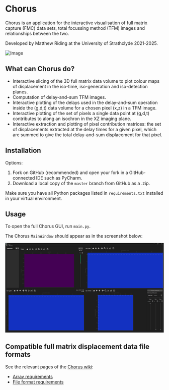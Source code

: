 # Chorus

Chorus is an application for the interactive visualisation of full matrix capture (FMC)
data sets, total focussing method (TFM) images and relationships between the two.

Developed by Matthew Riding at the University of Strathclyde 2021-2025.

![Image](docs/chorus_demo.gif)

## What can Chorus do?

- Interactive slicing of the 3D full matrix data volume to plot colour maps of displacement in 
the iso-time, iso-generation and iso-detection planes.
- Computation of delay-and-sum TFM images.
- Interactive plotting of the delays used in the delay-and-sum operation inside the (g,d,t) data
volume for a chosen pixel (x,z) in a TFM image.
- Interactive plotting of the set of pixels a single data point at (g,d,t) contributes to along
an isochron in the XZ imaging plane.
- Interactive extraction and plotting of pixel contribution matrices: the set of displacements
extracted at the delay times for a given pixel, which are summed to give the total delay-and-sum
displacement for that pixel.

## Installation
Options:
1. Fork on GitHub (recommended) and open your fork in a GitHub-connected IDE such as PyCharm.
2. Download a local copy of the `master` branch from GitHub as a .zip.

Make sure you have all Python packages listed in `requirements.txt` installed in your virtual
environment.

## Usage
To open the full Chorus GUI, run `main.py`.

The Chorus `MainWindow` should appear as in the screenshot below:

![image](docs/screenshot_mainwindow_no_data.png)

## Compatible full matrix displacement data file formats

See the relevant pages of the [Chorus wiki](https://github.com/MatthewRiding/Chorus/wiki):
- [Array requirements](https://github.com/MatthewRiding/Chorus/wiki/Data-format-requirements:-Array-requirements)
- [File format requirements](https://github.com/MatthewRiding/Chorus/wiki/Data-format-requirements:-File-formats)
